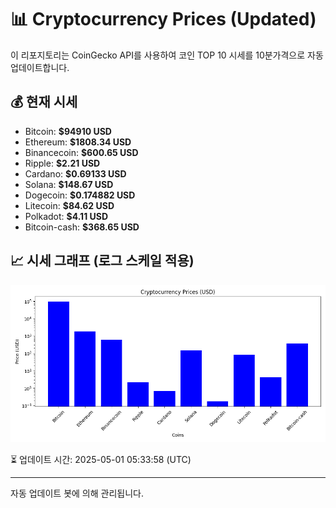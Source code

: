 
# 📊 Cryptocurrency Prices (Updated)

이 리포지토리는 CoinGecko API를 사용하여 코인 TOP 10 시세를 10분가격으로 자동 업데이트합니다.

## 💰 현재 시세
- Bitcoin: **$94910 USD**
- Ethereum: **$1808.34 USD**
- Binancecoin: **$600.65 USD**
- Ripple: **$2.21 USD**
- Cardano: **$0.69133 USD**
- Solana: **$148.67 USD**
- Dogecoin: **$0.174882 USD**
- Litecoin: **$84.62 USD**
- Polkadot: **$4.11 USD**
- Bitcoin-cash: **$368.65 USD**

## 📈 시세 그래프 (로그 스케일 적용)
![Crypto Prices](crypto_prices.png)

⏳ 업데이트 시간: 2025-05-01 05:33:58 (UTC)

---
자동 업데이트 봇에 의해 관리됩니다.
